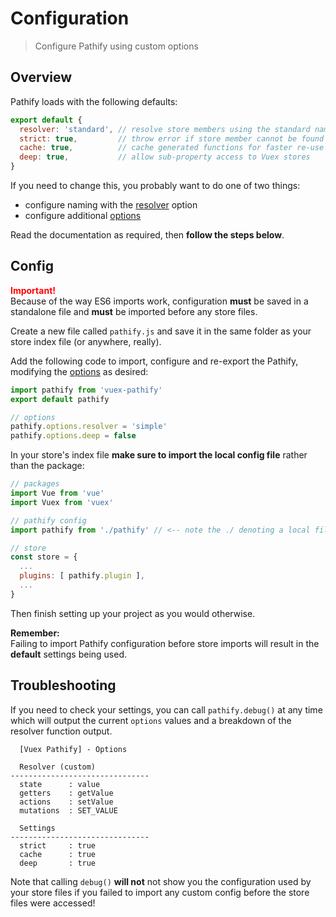 # Configuration

> Configure Pathify using custom options

## Overview

Pathify loads with the following defaults:


```js
export default {
  resolver: 'standard', // resolve store members using the standard naming scheme
  strict: true,         // throw error if store member cannot be found
  cache: true,          // cache generated functions for faster re-use
  deep: true,           // allow sub-property access to Vuex stores
}
```

If you need to change this, you probably want to do one of two things:

- configure naming with the [resolver](/guide/resolvers.md) option
- configure additional [options](/guide/options.md)

Read the documentation as required, then **follow the steps below**.
 
## Config

<p class="tip">
    <strong style="color:red">Important!</strong><br>
    Because of the way ES6 imports work, configuration <strong>must</strong> be saved in a standalone file and <strong>must</strong> be imported before any store files.
</p>

Create a new file called `pathify.js` and save it in the same folder as your store index file (or anywhere, really).

Add the following code to import, configure and re-export the Pathify, modifying the [options](/guide/options.md) as desired:

```js
import pathify from 'vuex-pathify'
export default pathify

// options
pathify.options.resolver = 'simple'
pathify.options.deep = false
```

In your store's index file **make sure to import the local config file** rather than the package:

```js
// packages
import Vue from 'vue'
import Vuex from 'vuex'

// pathify config
import pathify from './pathify' // <-- note the ./ denoting a local file!

// store
const store = {
  ...
  plugins: [ pathify.plugin ],
  ...
}
```

Then finish setting up your project as you would otherwise.

<p class="tip"><strong>Remember:</strong><br>Failing to import Pathify configuration before store imports will result in the <strong>default</strong> settings being used.</p>

## Troubleshooting

If you need to check your settings, you can call `pathify.debug()` at any time which will output the current `options` values and a breakdown of the resolver function output.

```text
  [Vuex Pathify] - Options

  Resolver (custom)
-------------------------------
  state      : value
  getters    : getValue
  actions    : setValue
  mutations  : SET_VALUE

  Settings
-------------------------------
  strict     : true
  cache      : true
  deep       : true
```

Note that calling `debug()` **will not** not show you the configuration used by your store files if you failed to import any custom config before the store files were accessed!